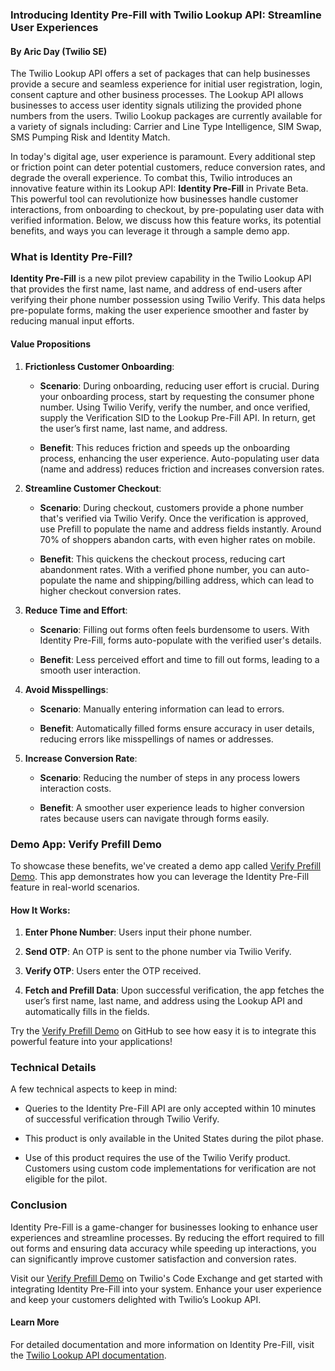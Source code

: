 ### Introducing Identity Pre-Fill with Twilio Lookup API: Streamline User Experiences

#### By Aric Day (Twilio SE)

The Twilio Lookup API offers a set of packages that can help businesses provide a secure and seamless experience for initial user registration, login, consent capture and other business processes.  The Lookup API allows businesses to access user identity signals utilizing the provided phone numbers from the users.  Twilio Lookup packages are currently available for a variety of signals including: Carrier and Line Type Intelligence, SIM Swap, SMS Pumping Risk and Identity Match.

In today's digital age, user experience is paramount. Every additional step or friction point can deter potential customers, reduce conversion rates, and degrade the overall experience. To combat this, Twilio introduces an innovative feature within its Lookup API: **Identity Pre-Fill** in Private Beta. This powerful tool can revolutionize how businesses handle customer interactions, from onboarding to checkout, by pre-populating user data with verified information. Below, we discuss how this feature works, its potential benefits, and ways you can leverage it through a sample demo app.


### What is Identity Pre-Fill?



**Identity Pre-Fill** is a new pilot preview capability in the Twilio Lookup API that provides the first name, last name, and address of end-users after verifying their phone number possession using Twilio Verify. This data helps pre-populate forms, making the user experience smoother and faster by reducing manual input efforts.



#### Value Propositions



1. **Frictionless Customer Onboarding**:

   - **Scenario**: During onboarding, reducing user effort is crucial. During your onboarding process, start by requesting the consumer phone number. Using Twilio Verify, verify the number, and once verified, supply the Verification SID to the Lookup Pre-Fill API. In return, get the user’s first name, last name, and address.

   - **Benefit**: This reduces friction and speeds up the onboarding process, enhancing the user experience. Auto-populating user data (name and address) reduces friction and increases conversion rates.



2. **Streamline Customer Checkout**:

   - **Scenario**: During checkout, customers provide a phone number that's verified via Twilio Verify. Once the verification is approved, use Prefill to populate the name and address fields instantly.  Around 70% of shoppers abandon carts, with even higher rates on mobile.

   - **Benefit**: This quickens the checkout process, reducing cart abandonment rates.  With a verified phone number, you can auto-populate the name and shipping/billing address, which can lead to higher checkout conversion rates.



3. **Reduce Time and Effort**:

   - **Scenario**: Filling out forms often feels burdensome to users. With Identity Pre-Fill, forms auto-populate with the verified user's details.

   - **Benefit**: Less perceived effort and time to fill out forms, leading to a smooth user interaction.



4. **Avoid Misspellings**:

   - **Scenario**: Manually entering information can lead to errors.

   - **Benefit**: Automatically filled forms ensure accuracy in user details, reducing errors like misspellings of names or addresses.



5. **Increase Conversion Rate**:

   - **Scenario**: Reducing the number of steps in any process lowers interaction costs.

   - **Benefit**: A smoother user experience leads to higher conversion rates because users can navigate through forms easily.



### Demo App: Verify Prefill Demo



To showcase these benefits, we've created a demo app called [Verify Prefill Demo](https://github.com/aricday/verify-prefill-demo). This app demonstrates how you can leverage the Identity Pre-Fill feature in real-world scenarios.



#### How It Works:

1. **Enter Phone Number**: Users input their phone number.

2. **Send OTP**: An OTP is sent to the phone number via Twilio Verify.

3. **Verify OTP**: Users enter the OTP received.

4. **Fetch and Prefill Data**: Upon successful verification, the app fetches the user’s first name, last name, and address using the Lookup API and automatically fills in the fields.


Try the [Verify Prefill Demo](https://github.com/aricday/verify-prefill-demo) on GitHub to see how easy it is to integrate this powerful feature into your applications!


### Technical Details



A few technical aspects to keep in mind:

- Queries to the Identity Pre-Fill API are only accepted within 10 minutes of successful verification through Twilio Verify.

- This product is only available in the United States during the pilot phase.

- Use of this product requires the use of the Twilio Verify product. Customers using custom code implementations for verification are not eligible for the pilot.



### Conclusion



Identity Pre-Fill is a game-changer for businesses looking to enhance user experiences and streamline processes. By reducing the effort required to fill out forms and ensuring data accuracy while speeding up interactions, you can significantly improve customer satisfaction and conversion rates.



Visit our [Verify Prefill Demo](https://www.twilio.com/code-exchange/verify-lookup-identity-prefill) on Twilio's Code Exchange and get started with integrating Identity Pre-Fill into your system. Enhance your user experience and keep your customers delighted with Twilio’s Lookup API.



#### Learn More

For detailed documentation and more information on Identity Pre-Fill, visit the [Twilio Lookup API documentation](https://www.twilio.com/docs/lookup/api).
